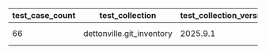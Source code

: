 | test_case_count | test_collection | test_collection_version | test_component | test_date | test_failed | test_details_link |
| --- | --- | --- | --- | --- | --- | --- |
| 66 | dettonville.git_inventory | 2025.9.1 | update_inventory | 2025-10-16T16:58:44Z | False | [test details](./update_inventory/test.results/test-results.md) |
